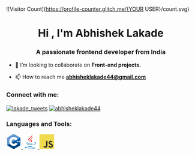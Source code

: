 ###
![Visitor Count](https://profile-counter.glitch.me/{YOUR USER}/count.svg)

<h1 align="center">Hi , I'm Abhishek Lakade</h1>
<h3 align="center">A passionate frontend developer from India</h3>

- 👯 I’m looking to collaborate on **Front-end projects.**

- 📫 How to reach me **abhisheklakade44@gmail.com**

<h3 align="left">Connect with me:</h3>
<p align="left">
<a href="https://twitter.com/lakade_tweets" target="blank"><img align="center" src="https://raw.githubusercontent.com/rahuldkjain/github-profile-readme-generator/master/src/images/icons/Social/twitter.svg" alt="lakade_tweets" height="30" width="40" /></a>
<a href="https://instagram.com/abhisheklakade44" target="blank"><img align="center" src="https://raw.githubusercontent.com/rahuldkjain/github-profile-readme-generator/master/src/images/icons/Social/instagram.svg" alt="abhisheklakade44" height="30" width="40" /></a>
</p>

<h3 align="left">Languages and Tools:</h3>
<p align="left"> <a href="https://www.w3schools.com/cpp/" target="_blank" rel="noreferrer"> <img src="https://raw.githubusercontent.com/devicons/devicon/master/icons/cplusplus/cplusplus-original.svg" alt="cplusplus" width="40" height="40"/> </a> <a href="https://www.java.com" target="_blank" rel="noreferrer"> <img src="https://raw.githubusercontent.com/devicons/devicon/master/icons/java/java-original.svg" alt="java" width="40" height="40"/> </a> <a href="https://developer.mozilla.org/en-US/docs/Web/JavaScript" target="_blank" rel="noreferrer"> <img src="https://raw.githubusercontent.com/devicons/devicon/master/icons/javascript/javascript-original.svg" alt="javascript" width="40" height="40"/> </a> </p>
